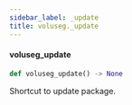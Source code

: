 ```yaml
---
sidebar_label: _update
title: voluseg._update
---
```


#### voluseg\_update

```python
def voluseg_update() -> None
```

Shortcut to update package.

